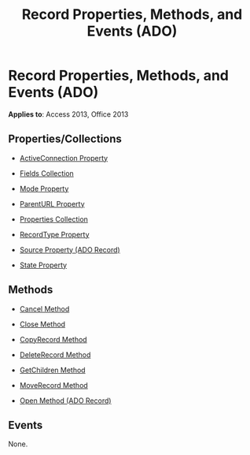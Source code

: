 ﻿---
title: Record Properties, Methods, and Events (ADO)
TOCTitle: Properties, Methods, and Events
ms:assetid: c38c915c-da8f-ce52-cf36-7463829d2278
ms:mtpsurl: https://msdn.microsoft.com/library/JJ249956(v=office.15)
ms:contentKeyID: 48547573
ms.date: 09/18/2015
mtps_version: v=office.15
---

# Record Properties, Methods, and Events (ADO)


**Applies to**: Access 2013, Office 2013

## Properties/Collections

- [ActiveConnection Property](activeconnection-property-ado.md)

- [Fields Collection](fields-collection-ado.md)

- [Mode Property](mode-property-ado.md)

- [ParentURL Property](parenturl-property-ado.md)

- [Properties Collection](properties-collection-ado.md)

- [RecordType Property](recordtype-property-ado.md)

- [Source Property (ADO Record)](source-property-ado-record.md)

- [State Property](state-property-ado.md)

## Methods

- [Cancel Method](cancel-method-ado.md)

- [Close Method](close-method-ado.md)

- [CopyRecord Method](copyrecord-method-ado.md)

- [DeleteRecord Method](deleterecord-method-ado.md)

- [GetChildren Method](getchildren-method-ado.md)

- [MoveRecord Method](moverecord-method-ado.md)

- [Open Method (ADO Record)](open-method-ado-record.md)

## Events

None.

